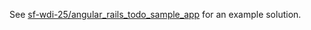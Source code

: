 See [sf-wdi-25/angular_rails_todo_sample_app](https://github.com/sf-wdi-25/angular_rails_todo_sample_app) for an example solution.

